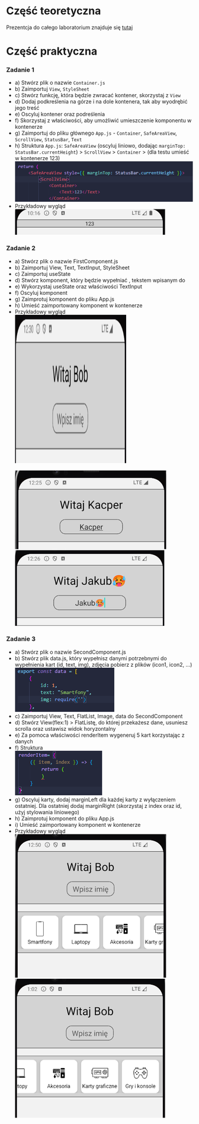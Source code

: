 # Część teoretyczna
  Prezentcja do całego laboratorium znajduje się [tutaj](https://github.com/sikorski1/High-level-Programming-Languages-Project/raw/main/React_Native_od_zera_JPWP.odp)

# Część praktyczna
### Zadanie 1
- a) Stwórz plik o nazwie `Container.js`
- b) Zaimportuj `View`, `StyleSheet`
- c) Stwórz funkcję, która będzie zwracać kontener, skorzystaj z `View`
- d) Dodaj podkreślenia na górze i na dole kontenera, tak aby wyodrębić jego treść
- e) Oscyluj kontener oraz podreślenia
- f) Skorzystaj z właściwości, aby umożliwić umieszczenie komponentu w kontenerze
- g) Zaimportuj do pliku głównego `App.js` - `Container`, `SafeAreaView`, `ScrollView`, `StatusBar`, `Text`
- h) Struktura  `App.js`: `SafeAreaView` (oscyluj liniowo, dodając `marginTop: StatusBar.currentHeight`) > `ScrollView` > `Container` > (dla testu umieść w kontenerze <Text>123</Text>) <br>
![Struktura](img/img1.png) 
-  Przykładowy wygląd <br>
![Kontener](img/container.png)


### Zadanie 2
- a) Stwórz plik o nazwie FirstComponent.js 
- b) Zaimportuj View, Text, TextInput, StyleSheet 
- c) Zaimportuj useState 
- d) Stwórz komponent, który będzie wypełniać <Text>, tekstem wpisanym do <TextInput> 
- e) Wykorzystaj useState oraz właściwości TextInput 
- f) Oscyluj komponent 
- g) Zaimprotuj komponent do pliku App.js 
- h) Umieść zaimportowany komponent w kontenerze 
- Przykładowy wygląd <br>
<img src="img/img4.png" width="300" height="400"><br><br>
![TextInput](img/img2.png) <br>
![TextInput](img/img3.png) <br>

### Zadanie 3
- a) Stwórz plik o nazwie SecondComponent.js 
- b) Stwórz plik data.js, który wypełnisz danymi potrzebnymi do wypełnienia kart (id, text, img), zdjęcia pobierz z plików (icon1, icon2, ...) <br>
![Struktura](img/img6.png) <br>
- c) Zaimportuj View, Text, FlatList, Image, data do SecondComponent 
- d) Stwórz View(flex:1) > FlatListę, do której przekażesz dane, usuniesz scrolla oraz ustawisz widok horyzontalny 
- e) Za pomoca właściwości renderItem wygeneruj 5 kart korzystając z danych 
- f) Struktura <br>
![Struktura](img/img5.png) <br>
- g) Oscyluj karty, dodaj marginLeft dla każdej karty z wyłączeniem ostatniej. Dla ostatniej dodaj marginRight (skorzystaj z index oraz id, użyj stylowania liniowego) 
- h) Zaimprotuj komponent do pliku App.js 
- i) Umieść zaimportowany komponent w kontenerze 
- Przykładowy wygląd <br>
![Items](img/img7.png)
![Items](img/img8.png)




